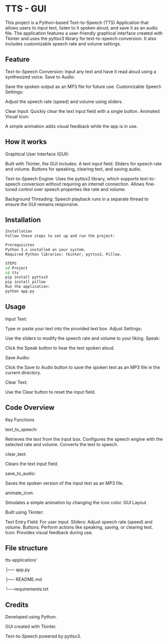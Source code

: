 
# TTS - GUI

This project is a Python-based Text-to-Speech (TTS) Application that allows users to input text, listen to it spoken aloud, and save it as an audio file. The application features a user-friendly graphical interface created with Tkinter and uses the pyttsx3 library for text-to-speech conversion. It also includes customizable speech rate and volume settings. 




##  Feature

Text-to-Speech Conversion:
Input any text and have it read aloud using a synthesized voice.
Save to Audio:

Save the spoken output as an MP3 file for future use.
Customizable Speech Settings:

Adjust the speech rate (speed) and volume using sliders.

Clear Input:
Quickly clear the text input field with a single button.
Animated Visual Icon:

A simple animation adds visual feedback while the app is in use.


## How it works

Graphical User Interface (GUI):

Built with Tkinter, the GUI includes:
A text input field.
Sliders for speech rate and volume.
Buttons for speaking, clearing text, and saving audio.

Text-to-Speech Engine:
Uses the pyttsx3 library, which supports text-to-speech conversion without requiring an internet connection.
Allows fine-tuned control over speech properties like rate and volume.

Background Threading:
Speech playback runs in a separate thread to ensure the GUI remains responsive.

## Installation
```bash
Installation
Follow these steps to set up and run the project:

Prerequisites
Python 3.x installed on your system.
Required Python libraries: tkinter, pyttsx3, Pillow.

STEPS
cd Project
cd tts
pip install pyttsx3 
pip install pillow
Run the application:
python app.py
```
## Usage


Input Text:

Type or paste your text into the provided text box.
Adjust Settings:

Use the sliders to modify the speech rate and volume to your liking.
Speak:

Click the Speak button to hear the text spoken aloud.

Save Audio:

Click the Save to Audio button to save the spoken text as an MP3 file in the current directory.

Clear Text:

Use the Clear button to reset the input field.
## Code Overview


Key Functions

text_to_speech:

Retrieves the text from the input box.
Configures the speech engine with the selected rate and volume.
Converts the text to speech.

clear_text:

Clears the text input field.

save_to_audio:

Saves the spoken version of the input text as an MP3 file.

animate_icon:

Simulates a simple animation by changing the icon color.
GUI Layout


Built using Tkinter:

Text Entry Field: For user input.
Sliders: Adjust speech rate (speed) and volume.
Buttons: Perform actions like speaking, saving, or clearing text.
Icon: Provides visual feedback during use.
## File structure

tts-application/

├── app.py      
         
├── README.md      
      
└──requirements.txt  
   
## Credits

Developed using Python.

GUI created with Tkinter.

Text-to-Speech powered by pyttsx3.
